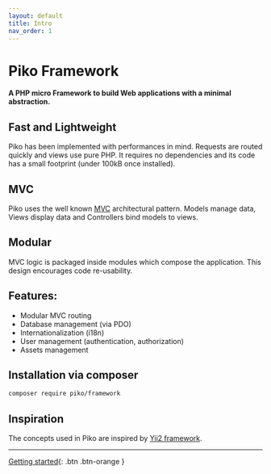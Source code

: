 ```yaml
---
layout: default
title: Intro
nav_order: 1
---
```


# Piko Framework

**A PHP micro Framework to build Web applications with a minimal abstraction.**

## Fast and Lightweight

Piko has been implemented with performances in mind. Requests are routed quickly and views use pure PHP. It requires no dependencies and its code has a small footprint (under 100kB once installed).

## MVC

Piko uses the well known [MVC](https://en.wikipedia.org/wiki/Model%E2%80%93view%E2%80%93controller) architectural pattern. Models manage data, Views display data and Controllers bind models to views.

## Modular
MVC logic is packaged inside modules which compose the application. This design encourages code re-usability.

## Features:

- Modular MVC routing
- Database management (via PDO)
- Internationalization (i18n)
- User management (authentication, authorization)
- Assets management

## Installation via composer

```bash
composer require piko/framework
```

## Inspiration

The concepts used in Piko are inspired by [Yii2 framework](https://www.yiiframework.com/).

-----

[Getting started](getting-started.md){: .btn .btn-orange }
